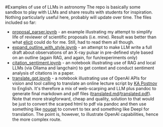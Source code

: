 #Examples of use of LLMs in astronomy
The repo is basically some sandbox to play with LLMs and share results with students for inspiration.
Nothing particularly useful here, probably will update over time. The files included so far:

* [proposal_parser.ipynb](https://github.com/doroshv/llm-examples/blob/main/proposal_parser.ipynb) - an example illustrating my attempt to simplify life of reviewer of scientific proposals (i.e. mine). Result was better than what [elicit](https://elicit.com) could do for me. Still, had to read them all though. 
* [expand\_outline\_with_style.ipynb](https://github.com/doroshv/llm-examples/blob/main/expand_outline_with_style.ipynb) - an attempt to make LLM write a full draft about observations of an X-ray pulsar in pre-defined style based on an outline (again RAG, and again, for fun/experiments only)
* [citation\_sentiment.ipynb](https://github.com/doroshv/llm-examples/blob/main/citation_sentiment.ipynb) - an notebook illustrating use of RAG and local LLMs (via Ollama and langchain) to get context and conduct sentiment analysis of citations in a paper. 
* [translate_gpt.ipynb](https://github.com/doroshv/llm-examples/blob/main/translate_gpt.ipynb) - a notebook illustrating use of OpenAI APIs for vision and tool calling to translate an online lecture script by [KA Postnov](http://www.astronet.ru/db/msg/1170612/node1.html) to English. It's therefore a mix of web-scarping and LLM plus pandoc to generate final markdown and pdf files ([translated.md](https://github.com/doroshv/llm-examples/blob/main/translated.md)/[translated.pdf](https://github.com/doroshv/llm-examples/blob/main/translated.pdf)). Note that more straigforward, cheap and quality, solution to that would be just to convert the scarped html to pdf via pandoc and then use something like [nougat](https://github.com/facebookresearch/nougat) to convert to tex and something like Deepl for translation. The point is, however, to illustrate OpenAI capabilities, hence the more complex route.
